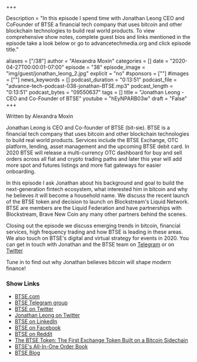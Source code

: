 +++

Description = "In this episode I spend time with Jonathan Leong CEO and CoFounder of BTSE a financial tech company that uses bitcoin and other blockchain technologies to build real world products. To view comprehensive show notes, complete guest bios and links mentioned in the episode take a look below or go to advancetechmedia.org and click episode title."

aliases = ["/38"]
author = "Alexandra Moxin"
categories = []
date = "2020-04-27T00:00:01-07:00"
episode = "38"
episode_image = "img/guest/jonathan_leong_2.jpg"
explicit = "no"
#sponsors = [""]
#images = [""]
news_keywords = []
podcast_duration = "0:13:51"
podcast_file = "advance-tech-podcast-038-jonathan-BTSE.mp3"
podcast_length = "0:13:51"
podcast_bytes = "09550637"
tags = []
title = "Jonathan Leong - CEO and Co-Founder of BTSE"
youtube = "hEyNPARB03w"
draft = "False"
+++

Written by Alexandra Moxin

Jonathan Leong is CEO and Co-founder of BTSE (bit-sie). BTSE is a financial tech company that uses bitcoin and other blockchain technologies to build real world products. Services include the BTSE Exchange, OTC platform, lending, asset management and the upcoming BTSE debit card. In 2020 BTSE will release a multi-currency OTC dashboard for buy and sell orders across all fiat and crypto trading paths and later this year will add more spot and futures listings and more fiat gateways for easier onboarding. 

In this episode I ask Jonathan about his background and goal to build the next-generation fintech ecosystem, what interested him in bitcoin and why he believes it will become a household name. We discuss the recent launch of the BTSE token and decision to launch on Blockstream's Liquid Network. BTSE are members are the Liquid Federation and have partnerships with Blockstream, Brave New Coin any many other partners behind the scenes.

Closing out the episode we discuss emerging trends in bitcoin, financial services, high frequency trading and how BTSE is leading in these areas. We also touch on BTSE's digital and virtual strategy for events in 2020. You can get in touch with Jonathan and the BTSE team on [Telegram](https://t.me/btsecom) or on [Twitter](https://twitter.com/BTSEcom)

Tune in to find out why Jonathan believes bitcoin will shape modern finance!

### Show Links

* [BTSE.com](https://www.btse.com/en/home)
* [BTSE Telegram group](https://t.me/btsecom)
* [BTSE on Twitter](https://twitter.com/BTSEcom)
* [Jonathan Leong on Twitter](https://twitter.com/btsejonathan?lang=en)
* [BTSE on LinkedIn](https://www.linkedin.com/company/btsecom/)
* [BTSE on Facebook](https://www.facebook.com/btsecom)
* [BTSE on Reddit](https://www.reddit.com/r/btsecom)
* [The BTSE Token: The First Exchange Token Built on a Bitcoin Sidechain](https://www.btse.com/en/token)
* [BTSE's All-In-One Order Book](https://www.btse.com/en/all-in-one-orderbook)
* [BTSE Blog](https://www.blog.btse.com/blog)










